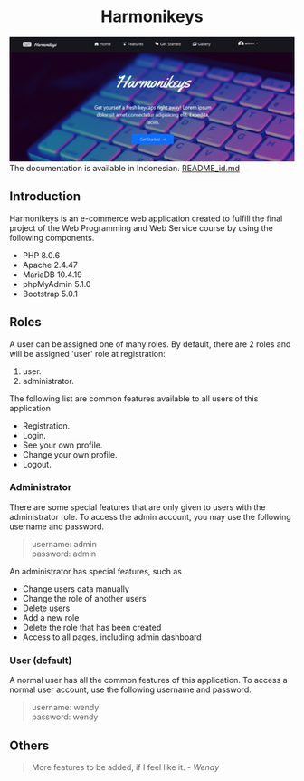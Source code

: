 <div align="center">
  
  # Harmonikeys
</div>

![thumbnail](https://github.com/harmonify/keyboard-shop/blob/main/.github/img/index-page.png)
The documentation is available in Indonesian. [README_id.md](https://github.com/harmonify/keyboard-shop/blob/main/.github/README/README_id.md)
## Introduction
Harmonikeys is an e-commerce web application created to fulfill the final project of the Web Programming and Web Service course by using the following components.
* PHP 8.0.6
* Apache 2.4.47
* MariaDB 10.4.19
* phpMyAdmin 5.1.0
* Bootstrap 5.0.1

## Roles
A user can be assigned one of many roles. By default, there are 2 roles and will be assigned 'user' role at registration:
1. user.
2. administrator.

The following list are common features available to all users of this application
* Registration.
* Login.
* See your own profile.
* Change your own profile.
* Logout.

### Administrator
There are some special features that are only given to users with the administrator role.
To access the admin account, you may use the following username and password.
> username: admin  
> password: admin

An administrator has special features, such as
* Change users data manually
* Change the role of another users
* Delete users
* Add a new role
* Delete the role that has been created
* Access to all pages, including admin dashboard  
  
### User (default)
A normal user has all the common features of this application.
To access a normal user account, use the following username and password.
> username: wendy  
> password: wendy  

## Others
> More features to be added, if I feel like it. - _Wendy_
